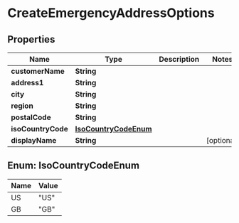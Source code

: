 

# CreateEmergencyAddressOptions

## Properties

Name | Type | Description | Notes
------------ | ------------- | ------------- | -------------
**customerName** | **String** |  | 
**address1** | **String** |  | 
**city** | **String** |  | 
**region** | **String** |  | 
**postalCode** | **String** |  | 
**isoCountryCode** | [**IsoCountryCodeEnum**](#IsoCountryCodeEnum) |  | 
**displayName** | **String** |  |  [optional]



## Enum: IsoCountryCodeEnum

Name | Value
---- | -----
US | &quot;US&quot;
GB | &quot;GB&quot;



